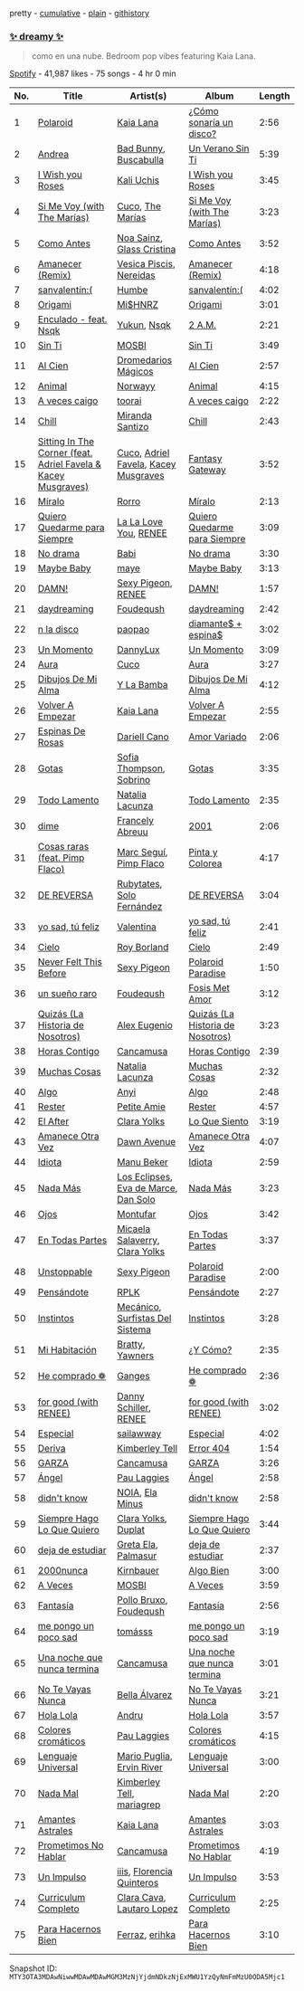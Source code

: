 pretty - [cumulative](/playlists/cumulative/37i9dQZF1DXecqWg9vXl0U.md) - [plain](/playlists/plain/37i9dQZF1DXecqWg9vXl0U) - [githistory](https://github.githistory.xyz/mackorone/spotify-playlist-archive/blob/main/playlists/plain/37i9dQZF1DXecqWg9vXl0U)

### [✨ dreamy ✨](https://open.spotify.com/playlist/37i9dQZF1DXecqWg9vXl0U)

> como en una nube\. Bedroom pop vibes featuring Kaia Lana.

[Spotify](https://open.spotify.com/user/spotify) - 41,987 likes - 75 songs - 4 hr 0 min

| No. | Title | Artist(s) | Album | Length |
|---|---|---|---|---|
| 1 | [Polaroid](https://open.spotify.com/track/2FUsz4y7BNzWomZjvK9ebT) | [Kaia Lana](https://open.spotify.com/artist/2w1kIJBDjYnpHHVLiTn3FJ) | [¿Cómo sonaría un disco?](https://open.spotify.com/album/5ceNhJg1s3D5sm49J9kLHI) | 2:56 |
| 2 | [Andrea](https://open.spotify.com/track/44XjoNvtwevktFKjvVe1vH) | [Bad Bunny](https://open.spotify.com/artist/4q3ewBCX7sLwd24euuV69X), [Buscabulla](https://open.spotify.com/artist/0MoaBi6dSquXp6rrlqlF8R) | [Un Verano Sin Ti](https://open.spotify.com/album/3RQQmkQEvNCY4prGKE6oc5) | 5:39 |
| 3 | [I Wish you Roses](https://open.spotify.com/track/6BQrmjAgPfPTwILoFEK3Hd) | [Kali Uchis](https://open.spotify.com/artist/1U1el3k54VvEUzo3ybLPlM) | [I Wish you Roses](https://open.spotify.com/album/2XCrHIlpS6yq2Lix46lOPi) | 3:45 |
| 4 | [Si Me Voy \(with The Marías\)](https://open.spotify.com/track/6GiCszfL4D2GlCU8tFU3sR) | [Cuco](https://open.spotify.com/artist/2Tglaf8nvDzwSQnpSrjLHP), [The Marías](https://open.spotify.com/artist/2sSGPbdZJkaSE2AbcGOACx) | [Si Me Voy \(with The Marías\)](https://open.spotify.com/album/5TZm9qi0223t20ypmJevEq) | 3:23 |
| 5 | [Como Antes](https://open.spotify.com/track/6PpeVjbkQh759WPQVvieZU) | [Noa Sainz](https://open.spotify.com/artist/3kN2uYBnEM2IqRxa69sxkr), [Glass Cristina](https://open.spotify.com/artist/53g48F3bGMRlungRoVZ7FH) | [Como Antes](https://open.spotify.com/album/3PKLQmB3kl3OubFIdkV01O) | 3:52 |
| 6 | [Amanecer \(Remix\)](https://open.spotify.com/track/7tsbii6if5V9TPrkbsms84) | [Vesica Piscis](https://open.spotify.com/artist/215IxsTB1f6DHjI84nXJm6), [Nereidas](https://open.spotify.com/artist/3p22S9AiD01Izt8PBnGM94) | [Amanecer \(Remix\)](https://open.spotify.com/album/6ZbUkmIv5ERQf4oBE3yeR9) | 4:18 |
| 7 | [sanvalentín:\(](https://open.spotify.com/track/4ETb1UPd2OAem6KVOpz0WM) | [Humbe](https://open.spotify.com/artist/1b7AEdUSudOQoZF5ebUxCL) | [sanvalentín:\(](https://open.spotify.com/album/3zaBvAmrb7tyHt0kvVWGt9) | 4:02 |
| 8 | [Origami](https://open.spotify.com/track/6OwCDKci5J0HlQfpYlKe9f) | [Mi$HNRZ](https://open.spotify.com/artist/1pnscOsCDX2GTRnmxT1l1C) | [Origami](https://open.spotify.com/album/5tWgfnBjbkKhn7j7Q23SgD) | 3:01 |
| 9 | [Enculado \- feat\. Nsqk](https://open.spotify.com/track/1ZebsbrSZGn8IopE1g1R0e) | [Yukun](https://open.spotify.com/artist/4ov9qGZvnL4JWyKXDYSCPB), [Nsqk](https://open.spotify.com/artist/1jtvmXiemNFkPO11NMdjfu) | [2 A.M.](https://open.spotify.com/album/5UxKx8bkxhP4TN9upxrQjU) | 2:21 |
| 10 | [Sin Ti](https://open.spotify.com/track/7Lcesyphe3BaJ9NrUn7VD4) | [MOSBI](https://open.spotify.com/artist/6kvoEVPUc4pJ6w8QO4DHef) | [Sin Ti](https://open.spotify.com/album/5XosYQ98MymeBJn3AOEApq) | 3:49 |
| 11 | [Al Cien](https://open.spotify.com/track/1vxa13KTCbsGFavA6WFywz) | [Dromedarios Mágicos](https://open.spotify.com/artist/3UP83Ekm9Jse6j0dWZJlH9) | [Al Cien](https://open.spotify.com/album/0APusMWyvY7kRnM3ROoOBm) | 2:57 |
| 12 | [Animal](https://open.spotify.com/track/0oj0QRfjA5WsLvZkoOQk6f) | [Norwayy](https://open.spotify.com/artist/2Oco3IVZNWcII3kGXRaNaU) | [Animal](https://open.spotify.com/album/1YeMVUEEBUcehIKC8PQkK5) | 4:15 |
| 13 | [A veces caigo](https://open.spotify.com/track/23VsJynQzdhikyNxp3xu1s) | [toorai](https://open.spotify.com/artist/6GevMSNQ6R54xxyfOFSWBd) | [A veces caigo](https://open.spotify.com/album/7DhpUA2MCtE0w8do19Vgzd) | 2:22 |
| 14 | [Chill](https://open.spotify.com/track/2m0v4ZdHJQuSnmq5zWmVdf) | [Miranda Santizo](https://open.spotify.com/artist/0vnFLa5I5bovwTOiCebuCT) | [Chill](https://open.spotify.com/album/7wa4ARFBWocpk28s1GA0v0) | 2:43 |
| 15 | [Sitting In The Corner \(feat\. Adriel Favela & Kacey Musgraves\)](https://open.spotify.com/track/1Cx5pTBRWI67JXVmMGJT23) | [Cuco](https://open.spotify.com/artist/2Tglaf8nvDzwSQnpSrjLHP), [Adriel Favela](https://open.spotify.com/artist/0PrhwIWbqYFYyY2ZrkIWgI), [Kacey Musgraves](https://open.spotify.com/artist/70kkdajctXSbqSMJbQO424) | [Fantasy Gateway](https://open.spotify.com/album/7JvjOgEBBcrLs9048x1QcM) | 3:52 |
| 16 | [Míralo](https://open.spotify.com/track/4IKSehYf4e9tjijDSZHQF2) | [Rorro](https://open.spotify.com/artist/6fB004p3XFUoQeftZlFUKv) | [Míralo](https://open.spotify.com/album/6UIHKXjD19ZHRbkRE8BFtl) | 2:13 |
| 17 | [Quiero Quedarme para Siempre](https://open.spotify.com/track/3du9ocej65TycajaDfw8j9) | [La La Love You](https://open.spotify.com/artist/5Q30fhTc0Sl0Q4C5dOjhhQ), [RENEE](https://open.spotify.com/artist/2pbO2XyPJGWz2s0OZeD4pR) | [Quiero Quedarme para Siempre](https://open.spotify.com/album/7AQmikvyjRWLYx5cey4JIG) | 3:09 |
| 18 | [No drama](https://open.spotify.com/track/7GSO4ELAP08oZs3VtIJPZa) | [Babi](https://open.spotify.com/artist/5nP79s99csrvcOiXTGjVfg) | [No drama](https://open.spotify.com/album/0YHmhz8znqPuHULSAzAS9f) | 3:30 |
| 19 | [Maybe Baby](https://open.spotify.com/track/2SAIOfbBGw6Vvt8sW3qkP2) | [maye](https://open.spotify.com/artist/5ti5FPHgtaSf15KcUisZMt) | [Maybe Baby](https://open.spotify.com/album/3Nv4qF7y94KVdKMXoBYW1B) | 3:13 |
| 20 | [DAMN!](https://open.spotify.com/track/1uGCxUV2OJngJan7DKjGCo) | [Sexy Pigeon](https://open.spotify.com/artist/4gnQSPui3dzrkaFdf18P6U), [RENEE](https://open.spotify.com/artist/2pbO2XyPJGWz2s0OZeD4pR) | [DAMN!](https://open.spotify.com/album/6ISGikUMrS710I2NF5Ityr) | 1:57 |
| 21 | [daydreaming](https://open.spotify.com/track/77TNJhVDMPwRYxeMOED5Bl) | [Foudeqush](https://open.spotify.com/artist/0XFgM33h3Ls5tj1M9IKUWd) | [daydreaming](https://open.spotify.com/album/1zsf05JNT2seWKnDbwQzfn) | 2:42 |
| 22 | [n la disco](https://open.spotify.com/track/0he3cLVpfsVymLeruJqI14) | [paopao](https://open.spotify.com/artist/5AS4y4rlmbUYDCdg35qmI9) | [diamante$ + espina$](https://open.spotify.com/album/3nLYJGsqBARtdGRcOmdzgB) | 3:02 |
| 23 | [Un Momento](https://open.spotify.com/track/4k1wOvis4BrvbkOT6jmaJ9) | [DannyLux](https://open.spotify.com/artist/6ElqtIfQsAkEYypgfJIjeK) | [Un Momento](https://open.spotify.com/album/6rObLR3OfwtAkft3WuEuTI) | 3:09 |
| 24 | [Aura](https://open.spotify.com/track/3FcNx0xneevygzqjZaSDIo) | [Cuco](https://open.spotify.com/artist/2Tglaf8nvDzwSQnpSrjLHP) | [Aura](https://open.spotify.com/album/1i3MA9Eamgjk3SKYFo0zdn) | 3:27 |
| 25 | [Dibujos De Mi Alma](https://open.spotify.com/track/32c15DJj92CagqUmp7idZ3) | [Y La Bamba](https://open.spotify.com/artist/6eb2gxfoBSQhmDYkQKz93b) | [Dibujos De Mi Alma](https://open.spotify.com/album/3KoomUMVp4pOCZg8YIg58l) | 4:12 |
| 26 | [Volver A Empezar](https://open.spotify.com/track/2UuR56kahTzNGArpn3PWEF) | [Kaia Lana](https://open.spotify.com/artist/2w1kIJBDjYnpHHVLiTn3FJ) | [Volver A Empezar](https://open.spotify.com/album/2u7Y1Qyval9xBgqWo26ivN) | 2:55 |
| 27 | [Espinas De Rosas](https://open.spotify.com/track/1mOm59T1dzILITuOHfnkp1) | [Dariell Cano](https://open.spotify.com/artist/5aCpXuqGhGgQhqHtGObmJT) | [Amor Variado](https://open.spotify.com/album/5MdAMEUoYehho4eyLAkVTX) | 2:06 |
| 28 | [Gotas](https://open.spotify.com/track/3RPVMsjKwcPb4M9BsqeYhd) | [Sofia Thompson](https://open.spotify.com/artist/20OEbPt9V1o5T7jo1ZLGdK), [Sobrino](https://open.spotify.com/artist/0vEEYg1cJscAAw4sekHSOf) | [Gotas](https://open.spotify.com/album/76YyNZPRiXT5cyULAqajlB) | 3:35 |
| 29 | [Todo Lamento](https://open.spotify.com/track/3e8haeh6alXHp8bwLhk4Vc) | [Natalia Lacunza](https://open.spotify.com/artist/3Zs59sqZJ6fWQqWbRC8bOP) | [Todo Lamento](https://open.spotify.com/album/4dHpeoII8QA3LaOXTYnCgm) | 2:35 |
| 30 | [dime](https://open.spotify.com/track/42UGcqh6NpVuEFHZekjrqJ) | [Francely Abreuu](https://open.spotify.com/artist/5RLbaO6vu3wyo06gAMxAQh) | [2001](https://open.spotify.com/album/7fynD3Yq0jxuxKhgYxiNMi) | 2:06 |
| 31 | [Cosas raras \(feat\. Pimp Flaco\)](https://open.spotify.com/track/6b7U0cQstqjoRLA2Xpd3Dg) | [Marc Seguí](https://open.spotify.com/artist/5FQ8tBUtIamA2hRtatrYUF), [Pimp Flaco](https://open.spotify.com/artist/3UZFWMkyLElpRsLPdButSC) | [Pinta y Colorea](https://open.spotify.com/album/2WfExJBJdOzCEKTksL9DuI) | 4:17 |
| 32 | [DE REVERSA](https://open.spotify.com/track/0q6JxbQUTLb1MVE3ucpDFW) | [Rubytates](https://open.spotify.com/artist/2Mk7yrY8Dt93tvVhyxh8Zj), [Solo Fernández](https://open.spotify.com/artist/0bvP91QlkYvAFP71Cw6PkM) | [DE REVERSA](https://open.spotify.com/album/37gbLafAooDbpx7AqX9O2B) | 3:04 |
| 33 | [yo sad, tú feliz](https://open.spotify.com/track/4e0SoeqUIO4XpgK4VpV0SO) | [Valentina](https://open.spotify.com/artist/3ins7Wpq5xVFJi8wZdBAFI) | [yo sad, tú feliz](https://open.spotify.com/album/2jOpcpQ0ZUNQcRpJaWdcx5) | 2:41 |
| 34 | [Cielo](https://open.spotify.com/track/24s5zi3ZFqtahbQTXCvG4k) | [Roy Borland](https://open.spotify.com/artist/5Vr2AKX7BHkLTslxmuSMF7) | [Cielo](https://open.spotify.com/album/7swaqGSBmLxQ2ebm1CUs6K) | 2:49 |
| 35 | [Never Felt This Before](https://open.spotify.com/track/6wlwBbeNhohbrPfCxRGBYe) | [Sexy Pigeon](https://open.spotify.com/artist/4gnQSPui3dzrkaFdf18P6U) | [Polaroid Paradise](https://open.spotify.com/album/10NBQIh2ZteCveetOTwx01) | 1:50 |
| 36 | [un sueño raro](https://open.spotify.com/track/2ASygHwRhyPWzh6pdiuWYR) | [Foudeqush](https://open.spotify.com/artist/0XFgM33h3Ls5tj1M9IKUWd) | [Fosis Met Amor](https://open.spotify.com/album/4lhk0djVeQeioDawW8NkO3) | 3:12 |
| 37 | [Quizás \(La Historia de Nosotros\)](https://open.spotify.com/track/3cSwcIKkVTuLIKGzmqgK2A) | [Alex Eugenio](https://open.spotify.com/artist/5zVZavNyXi3uT9ZTeMzYfR) | [Quizás \(La Historia de Nosotros\)](https://open.spotify.com/album/6iS5SVopMVmHe6fXFniSB7) | 3:23 |
| 38 | [Horas Contigo](https://open.spotify.com/track/5LsqbIej8JeVAMCD5mZKCJ) | [Cancamusa](https://open.spotify.com/artist/6GSnSFc0O2JMkPkGcBFsNc) | [Horas Contigo](https://open.spotify.com/album/0M2juBtEpeh1WRg3VmaNfe) | 2:39 |
| 39 | [Muchas Cosas](https://open.spotify.com/track/5fLlj9hOTOQ7kMjLn6Fk1R) | [Natalia Lacunza](https://open.spotify.com/artist/3Zs59sqZJ6fWQqWbRC8bOP) | [Muchas Cosas](https://open.spotify.com/album/5NFXi4eXZPVT8eP0o1dxdT) | 2:32 |
| 40 | [Algo](https://open.spotify.com/track/6J9fOlNk1KXWSvMa5bvmtI) | [Anyi](https://open.spotify.com/artist/4X3jL5rTrxMobkSxezJ6SD) | [Algo](https://open.spotify.com/album/2sfNtiYkQmtEg2Nk1mebJb) | 2:48 |
| 41 | [Rester](https://open.spotify.com/track/0vRnV2qupCciz74lZSHSos) | [Petite Amie](https://open.spotify.com/artist/79C3hxvHZM7O041gO8YQmw) | [Rester](https://open.spotify.com/album/58DM6YnsR26DX7PG8GA04M) | 4:57 |
| 42 | [El After](https://open.spotify.com/track/1m2KS0EUn9XVzOg5i7gSa8) | [Clara Yolks](https://open.spotify.com/artist/7EGQpkwkyAgaJSgnRGHJ59) | [Lo Que Siento](https://open.spotify.com/album/7g3d9jGbhx6AAulszHztyM) | 3:19 |
| 43 | [Amanece Otra Vez](https://open.spotify.com/track/5RVe88SWd7GBzUycsYlTtk) | [Dawn Avenue](https://open.spotify.com/artist/3ZCvfZxGmkariKQgNYRD4P) | [Amanece Otra Vez](https://open.spotify.com/album/2834mgGOvR33kmzW7qWeDo) | 4:07 |
| 44 | [Idiota](https://open.spotify.com/track/3bHZsUnYWWjDgAbBK9KuKa) | [Manu Beker](https://open.spotify.com/artist/2MrcyIp9eo5ksKDkyeX6KH) | [Idiota](https://open.spotify.com/album/3LCaWH5lNjftW6IHgxV4sT) | 2:59 |
| 45 | [Nada Más](https://open.spotify.com/track/2zGgmBG8ARyxzFQWwZR1aF) | [Los Eclipses](https://open.spotify.com/artist/21EtvnD59JJJiUP0qZP7WY), [Eva de Marce](https://open.spotify.com/artist/1UgwU7ChXfMkwH9t6ivW2E), [Dan Solo](https://open.spotify.com/artist/7E1ZwNnXreZgJpmTNUJva7) | [Nada Más](https://open.spotify.com/album/4CmNOJ4aObpDo3bUSIq8Hz) | 3:23 |
| 46 | [Ojos](https://open.spotify.com/track/15WodMbVgXo5jVuGtYztjp) | [Montufar](https://open.spotify.com/artist/6BuzxLQYLRoxxjuD8iSx1t) | [Ojos](https://open.spotify.com/album/1aubTSnt8NNqx2mYBLNhsX) | 3:42 |
| 47 | [En Todas Partes](https://open.spotify.com/track/3e0oTmzpggchmvDpUgEgbL) | [Micaela Salaverry](https://open.spotify.com/artist/2kihOo2Sxwt99sOHc7KFeo), [Clara Yolks](https://open.spotify.com/artist/7EGQpkwkyAgaJSgnRGHJ59) | [En Todas Partes](https://open.spotify.com/album/5jV6AmV4Gpg8GSe3WhSjof) | 3:37 |
| 48 | [Unstoppable](https://open.spotify.com/track/47pbvBtWtt7aMHENsw8ehQ) | [Sexy Pigeon](https://open.spotify.com/artist/4gnQSPui3dzrkaFdf18P6U) | [Polaroid Paradise](https://open.spotify.com/album/10NBQIh2ZteCveetOTwx01) | 2:00 |
| 49 | [Pensándote](https://open.spotify.com/track/27t3JKhBGtztVLquHwn6NX) | [RPLK](https://open.spotify.com/artist/1tuzO0TeRF6KAKsSbHD46g) | [Pensándote](https://open.spotify.com/album/6wygbshVymM5s9O72bQoXv) | 2:27 |
| 50 | [Instintos](https://open.spotify.com/track/4j8t4hyR1Q9SO3oQlgoam6) | [Mecánico](https://open.spotify.com/artist/2oUsBhAi9Mac4BjHxt55ct), [Surfistas Del Sistema](https://open.spotify.com/artist/5lB9hKk7gAgG5tkb9N1LaJ) | [Instintos](https://open.spotify.com/album/7sQaOy9wPUgiq2KM94RbES) | 3:28 |
| 51 | [Mi Habitación](https://open.spotify.com/track/399BxbhCL9R03WhKykK8ks) | [Bratty](https://open.spotify.com/artist/0UTzLuwz9RvFOCnwAZjUxn), [Yawners](https://open.spotify.com/artist/5tD6FNrK7Hlxlkt4pbAliC) | [¿Y Cómo?](https://open.spotify.com/album/4xSBOP3G0xHYGEOCPaUwoT) | 2:35 |
| 52 | [He comprado ❁](https://open.spotify.com/track/6z1PKqF3jdLP24olrQnCbE) | [Ganges](https://open.spotify.com/artist/7gtqMRAdH6DvPm2gdoI17Q) | [He comprado ❁](https://open.spotify.com/album/4g8gmnPaXz8l59vmKLGPML) | 2:36 |
| 53 | [for good \(with RENEE\)](https://open.spotify.com/track/78HK0gO7EqqvTrxvnHX9VP) | [Danny Schiller](https://open.spotify.com/artist/6Jrjs10cg0Sf0uMzLjfraC), [RENEE](https://open.spotify.com/artist/2pbO2XyPJGWz2s0OZeD4pR) | [for good \(with RENEE\)](https://open.spotify.com/album/3WdMJuv0B4oYEZBaFVJI2H) | 3:02 |
| 54 | [Especial](https://open.spotify.com/track/6M0iMWjgLJi6ndo5n0fCI8) | [sailawway](https://open.spotify.com/artist/7tg2hHygz0gM2dq5PrNH2q) | [Especial](https://open.spotify.com/album/4FSNPjZJIRazbypUcTzIH3) | 4:02 |
| 55 | [Deriva](https://open.spotify.com/track/4mq5Fc0p42DxzI05nF7DBE) | [Kimberley Tell](https://open.spotify.com/artist/1NTTlLcsHvqOZFC6CQp6Ka) | [Error 404](https://open.spotify.com/album/0dJ3IRwbv8qfIBsk3MxnBp) | 1:54 |
| 56 | [GARZA](https://open.spotify.com/track/26CbNWcJrCh6VX5MKU9ihD) | [Cancamusa](https://open.spotify.com/artist/6GSnSFc0O2JMkPkGcBFsNc) | [GARZA](https://open.spotify.com/album/2eXBKS6GDiidtFKu10IFgJ) | 3:26 |
| 57 | [Ángel](https://open.spotify.com/track/30Kue3jRZhbA8137mDXp31) | [Pau Laggies](https://open.spotify.com/artist/4yxXxMpC0bNGbc1LePew2t) | [Ángel](https://open.spotify.com/album/38ua5FjwtylCAwx5GJgMeI) | 2:58 |
| 58 | [didn't know](https://open.spotify.com/track/2UNwClFdYeUlJkejytviEF) | [NOIA](https://open.spotify.com/artist/7ME5Ue2P7g1BP11FRWr7LA), [Ela Minus](https://open.spotify.com/artist/4rdJkXHNrMgowlwUdQAg8T) | [didn't know](https://open.spotify.com/album/6SPcRko47zyU386oL9RqkK) | 2:58 |
| 59 | [Siempre Hago Lo Que Quiero](https://open.spotify.com/track/1vplR8zbm1rQWYskepMvtb) | [Clara Yolks](https://open.spotify.com/artist/7EGQpkwkyAgaJSgnRGHJ59), [Duplat](https://open.spotify.com/artist/74Bgwc5zD9KyNHiMqy2QJO) | [Siempre Hago Lo Que Quiero](https://open.spotify.com/album/0FOVQGRKiBAXNRc0nPg2Tt) | 3:44 |
| 60 | [deja de estudiar](https://open.spotify.com/track/5s4fyhzcUH7BJvONjNap6B) | [Greta Ela](https://open.spotify.com/artist/5c8L3nGznkMGwbmyMKVIl8), [Palmasur](https://open.spotify.com/artist/3H1jLGJzOPn3WbEv6fvJ3M) | [deja de estudiar](https://open.spotify.com/album/5F6c6rMQktJjbB1s06xZCI) | 2:37 |
| 61 | [2000nunca](https://open.spotify.com/track/2HJdRebzIISmN4n00jtuRj) | [Kirnbauer](https://open.spotify.com/artist/76KihzDzdR7li8RPVY50EA) | [Algo Bien](https://open.spotify.com/album/1aKgmFYfBumxu4Idks5XAd) | 3:00 |
| 62 | [A Veces](https://open.spotify.com/track/2cKXMsSXJZp5eAlxGejt8V) | [MOSBI](https://open.spotify.com/artist/6kvoEVPUc4pJ6w8QO4DHef) | [A Veces](https://open.spotify.com/album/2FTVypZbrNE91J7ChtirLQ) | 3:59 |
| 63 | [Fantasía](https://open.spotify.com/track/2wzIkmA7ckiuwBfYFChacL) | [Pollo Bruxo](https://open.spotify.com/artist/2Vw0lTycw6PvoB5uALDIqJ), [Foudeqush](https://open.spotify.com/artist/0XFgM33h3Ls5tj1M9IKUWd) | [Fantasía](https://open.spotify.com/album/3Yl0XPm4OntG2nmL9BqYbb) | 2:56 |
| 64 | [me pongo un poco sad](https://open.spotify.com/track/2DNIlO8K5KAmyTuLuaNBFe) | [tomásss](https://open.spotify.com/artist/1nOrtxkuKfkyRj34uW9bsw) | [me pongo un poco sad](https://open.spotify.com/album/3SWWEY1GChVLNY4be0j37U) | 3:19 |
| 65 | [Una noche que nunca termina](https://open.spotify.com/track/5FsobFWmtzBqmUw9qNkVhE) | [Cancamusa](https://open.spotify.com/artist/6GSnSFc0O2JMkPkGcBFsNc) | [Una noche que nunca termina](https://open.spotify.com/album/0xcepcn70088Fgal5hLnsi) | 3:01 |
| 66 | [No Te Vayas Nunca](https://open.spotify.com/track/5FMfpa1gMxWPg3INPurOI4) | [Bella Álvarez](https://open.spotify.com/artist/6dqfuonDrw9UdawWJIAGjs) | [No Te Vayas Nunca](https://open.spotify.com/album/1UvWnU9UKjbxzKbLxk8Njx) | 3:21 |
| 67 | [Hola Lola](https://open.spotify.com/track/5IfspIqcWREksXTijVm3M9) | [Andru](https://open.spotify.com/artist/3oOQ670Uw0UyVnmj9XM58W) | [Hola Lola](https://open.spotify.com/album/5QMxRYcUld2N5Oe75ePcge) | 3:57 |
| 68 | [Colores cromáticos](https://open.spotify.com/track/2L0ftx1kVAOE5QjJDMf8cD) | [Pau Laggies](https://open.spotify.com/artist/4yxXxMpC0bNGbc1LePew2t) | [Colores cromáticos](https://open.spotify.com/album/6lOtV6TYKrZ6xqNWGVPmed) | 4:15 |
| 69 | [Lenguaje Universal](https://open.spotify.com/track/7pwWmrmWNK1QBTypB8Fyit) | [Mario Puglia](https://open.spotify.com/artist/3TTSyoNDmtiQ8jSpELHinT), [Ervin River](https://open.spotify.com/artist/5FJ0JzZcNCGhquRX2zPmbL) | [Lenguaje Universal](https://open.spotify.com/album/6hAmWesJ6RymjaRafBBpwO) | 3:00 |
| 70 | [Nada Mal](https://open.spotify.com/track/0cs0nlOhJUTks1eOKVRWyU) | [Kimberley Tell](https://open.spotify.com/artist/1NTTlLcsHvqOZFC6CQp6Ka), [mariagrep](https://open.spotify.com/artist/6qW73GlY1wPnQ9zxIOYCzy) | [Nada Mal](https://open.spotify.com/album/05HWbis9WEawfsBCJPQiVb) | 2:20 |
| 71 | [Amantes Astrales](https://open.spotify.com/track/0dRTLMldDfPopHHYw9FzyA) | [Kaia Lana](https://open.spotify.com/artist/2w1kIJBDjYnpHHVLiTn3FJ) | [Amantes Astrales](https://open.spotify.com/album/7b7z6A21xZfdpJNCPk94cT) | 3:03 |
| 72 | [Prometimos No Hablar](https://open.spotify.com/track/1aTHKQ5x0tBFmN9yW8jtLF) | [Cancamusa](https://open.spotify.com/artist/6GSnSFc0O2JMkPkGcBFsNc) | [Prometimos No Hablar](https://open.spotify.com/album/40jASBMnpbRBj7O8QfLUEU) | 4:19 |
| 73 | [Un Impulso](https://open.spotify.com/track/2icTVxrH50Cabwkl4MdkKw) | [iiis](https://open.spotify.com/artist/2bp4bYrLHmI6gekDL7433D), [Florencia Quinteros](https://open.spotify.com/artist/1OwhWlWU6IC0zmcbKRHlEW) | [Un Impulso](https://open.spotify.com/album/7eZzbLnjvSItgTbEYKNBib) | 3:53 |
| 74 | [Curriculum Completo](https://open.spotify.com/track/2hsCy9vR1eAswd4Iuo7qAy) | [Clara Cava](https://open.spotify.com/artist/5bOm9wAui94GDhPOCKgmhY), [Lautaro Lopez](https://open.spotify.com/artist/4nD4jJ7anYuvuMtM8Wrspz) | [Curriculum Completo](https://open.spotify.com/album/5k20Vj3lG8aoiFjkuX8NiC) | 2:25 |
| 75 | [Para Hacernos Bien](https://open.spotify.com/track/55GecPCH7Vvl9j36euFxNu) | [Ferraz](https://open.spotify.com/artist/01VsXNrszWERedrdHgRVH2), [erihka](https://open.spotify.com/artist/68pEaQXF6WYi0PWfq1LyYd) | [Para Hacernos Bien](https://open.spotify.com/album/5EfzUHUPMdgbWZft0Lr91A) | 3:10 |

Snapshot ID: `MTY3OTA3MDAwNiwwMDAwMDAwMGM3MzNjYjdmNDkzNjExMWU1YzQyNmFmMzU0ODA5Mjc1`
